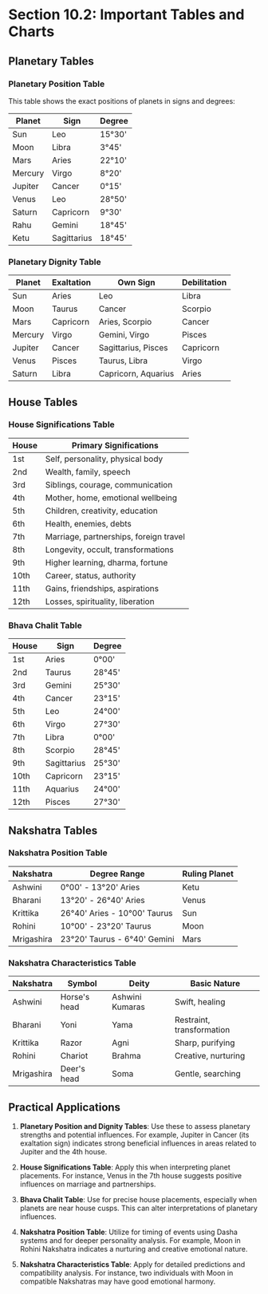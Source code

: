 # Section 10.2: Important Tables and Charts

## Planetary Tables

### Planetary Position Table

This table shows the exact positions of planets in signs and degrees:

| Planet | Sign | Degree |
|--------|------|--------|
| Sun    | Leo  | 15°30' |
| Moon   | Libra| 3°45'  |
| Mars   | Aries| 22°10' |
| Mercury| Virgo| 8°20'  |
| Jupiter| Cancer| 0°15' |
| Venus  | Leo  | 28°50' |
| Saturn | Capricorn| 9°30' |
| Rahu   | Gemini| 18°45'|
| Ketu   | Sagittarius| 18°45'|

### Planetary Dignity Table

| Planet | Exaltation | Own Sign | Debilitation |
|--------|------------|----------|--------------|
| Sun    | Aries      | Leo      | Libra        |
| Moon   | Taurus     | Cancer   | Scorpio      |
| Mars   | Capricorn  | Aries, Scorpio | Cancer |
| Mercury| Virgo      | Gemini, Virgo | Pisces  |
| Jupiter| Cancer     | Sagittarius, Pisces | Capricorn |
| Venus  | Pisces     | Taurus, Libra | Virgo   |
| Saturn | Libra      | Capricorn, Aquarius | Aries |

## House Tables

### House Significations Table

| House | Primary Significations |
|-------|------------------------|
| 1st   | Self, personality, physical body |
| 2nd   | Wealth, family, speech |
| 3rd   | Siblings, courage, communication |
| 4th   | Mother, home, emotional wellbeing |
| 5th   | Children, creativity, education |
| 6th   | Health, enemies, debts |
| 7th   | Marriage, partnerships, foreign travel |
| 8th   | Longevity, occult, transformations |
| 9th   | Higher learning, dharma, fortune |
| 10th  | Career, status, authority |
| 11th  | Gains, friendships, aspirations |
| 12th  | Losses, spirituality, liberation |

### Bhava Chalit Table

| House | Sign | Degree |
|-------|------|--------|
| 1st   | Aries| 0°00'  |
| 2nd   | Taurus| 28°45'|
| 3rd   | Gemini| 25°30'|
| 4th   | Cancer| 23°15'|
| 5th   | Leo   | 24°00'|
| 6th   | Virgo | 27°30'|
| 7th   | Libra | 0°00'  |
| 8th   | Scorpio| 28°45'|
| 9th   | Sagittarius| 25°30'|
| 10th  | Capricorn | 23°15'|
| 11th  | Aquarius  | 24°00'|
| 12th  | Pisces    | 27°30'|

## Nakshatra Tables

### Nakshatra Position Table

| Nakshatra | Degree Range | Ruling Planet |
|-----------|--------------|---------------|
| Ashwini   | 0°00' - 13°20' Aries | Ketu    |
| Bharani   | 13°20' - 26°40' Aries | Venus  |
| Krittika  | 26°40' Aries - 10°00' Taurus | Sun |
| Rohini    | 10°00' - 23°20' Taurus | Moon   |
| Mrigashira| 23°20' Taurus - 6°40' Gemini | Mars |

### Nakshatra Characteristics Table

| Nakshatra | Symbol | Deity | Basic Nature |
|-----------|--------|-------|--------------|
| Ashwini   | Horse's head | Ashwini Kumaras | Swift, healing |
| Bharani   | Yoni | Yama | Restraint, transformation |
| Krittika  | Razor | Agni | Sharp, purifying |
| Rohini    | Chariot | Brahma | Creative, nurturing |
| Mrigashira| Deer's head | Soma | Gentle, searching |

## Practical Applications

1. **Planetary Position and Dignity Tables**: Use these to assess planetary strengths and potential influences. For example, Jupiter in Cancer (its exaltation sign) indicates strong beneficial influences in areas related to Jupiter and the 4th house.

2. **House Significations Table**: Apply this when interpreting planet placements. For instance, Venus in the 7th house suggests positive influences on marriage and partnerships.

3. **Bhava Chalit Table**: Use for precise house placements, especially when planets are near house cusps. This can alter interpretations of planetary influences.

4. **Nakshatra Position Table**: Utilize for timing of events using Dasha systems and for deeper personality analysis. For example, Moon in Rohini Nakshatra indicates a nurturing and creative emotional nature.

5. **Nakshatra Characteristics Table**: Apply for detailed predictions and compatibility analysis. For instance, two individuals with Moon in compatible Nakshatras may have good emotional harmony. 